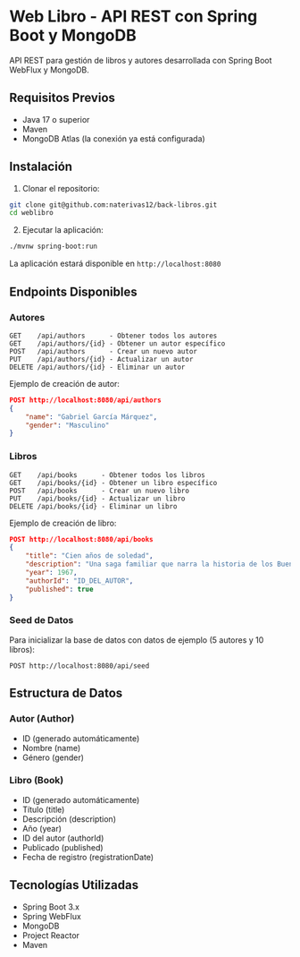 # Web Libro - API REST con Spring Boot y MongoDB

API REST para gestión de libros y autores desarrollada con Spring Boot WebFlux y MongoDB.

## Requisitos Previos

- Java 17 o superior
- Maven
- MongoDB Atlas (la conexión ya está configurada)

## Instalación

1. Clonar el repositorio:
```bash
git clone git@github.com:naterivas12/back-libros.git
cd weblibro
```

2. Ejecutar la aplicación:
```bash
./mvnw spring-boot:run
```

La aplicación estará disponible en `http://localhost:8080`

## Endpoints Disponibles

### Autores

```
GET    /api/authors      - Obtener todos los autores
GET    /api/authors/{id} - Obtener un autor específico
POST   /api/authors      - Crear un nuevo autor
PUT    /api/authors/{id} - Actualizar un autor
DELETE /api/authors/{id} - Eliminar un autor
```

Ejemplo de creación de autor:
```json
POST http://localhost:8080/api/authors
{
    "name": "Gabriel García Márquez",
    "gender": "Masculino"
}
```

### Libros

```
GET    /api/books      - Obtener todos los libros
GET    /api/books/{id} - Obtener un libro específico
POST   /api/books      - Crear un nuevo libro
PUT    /api/books/{id} - Actualizar un libro
DELETE /api/books/{id} - Eliminar un libro
```

Ejemplo de creación de libro:
```json
POST http://localhost:8080/api/books
{
    "title": "Cien años de soledad",
    "description": "Una saga familiar que narra la historia de los Buendía en Macondo",
    "year": 1967,
    "authorId": "ID_DEL_AUTOR",
    "published": true
}
```

### Seed de Datos

Para inicializar la base de datos con datos de ejemplo (5 autores y 10 libros):

```
POST http://localhost:8080/api/seed
```

## Estructura de Datos

### Autor (Author)
- ID (generado automáticamente)
- Nombre (name)
- Género (gender)

### Libro (Book)
- ID (generado automáticamente)
- Título (title)
- Descripción (description)
- Año (year)
- ID del autor (authorId)
- Publicado (published)
- Fecha de registro (registrationDate)

## Tecnologías Utilizadas

- Spring Boot 3.x
- Spring WebFlux
- MongoDB
- Project Reactor
- Maven